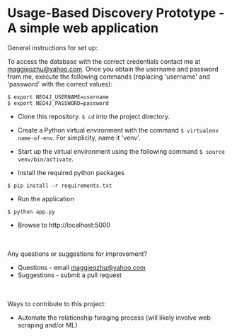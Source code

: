 # Usage-Based Discovery Prototype - A simple web application
 
General instructions for set up:

To access the database with the correct credentials contact me at maggieqzhu@yahoo.com. Once you obtain the username and password from me, execute the following commands (replacing 'username' and 'password' with the correct values):

`$ export NEO4J_USERNAME=username`<br />
`$ export NEO4J_PASSWORD=password`


- Clone this repository. `$ cd` into the project directory. 
- Create a Python virtual environment with the command `$ virtualenv name-of-env`. 
For simplicity, name it 'venv'. 

- Start up the virtual environment using the following command `$ source venv/bin/activate`.
- Install the required python packages

`$ pip install -r requirements.txt`

- Run the application

`$ python app.py`

- Browse to http://localhost:5000

<br /><br />
Any questions or suggestions for improvement?
- Questions - email maggieqzhu@yahoo.com 
- Suggestions - submit a pull request

<br /><br />
Ways to contribute to this project:
- Automate the relationship foraging process (will likely involve web scraping and/or ML)



